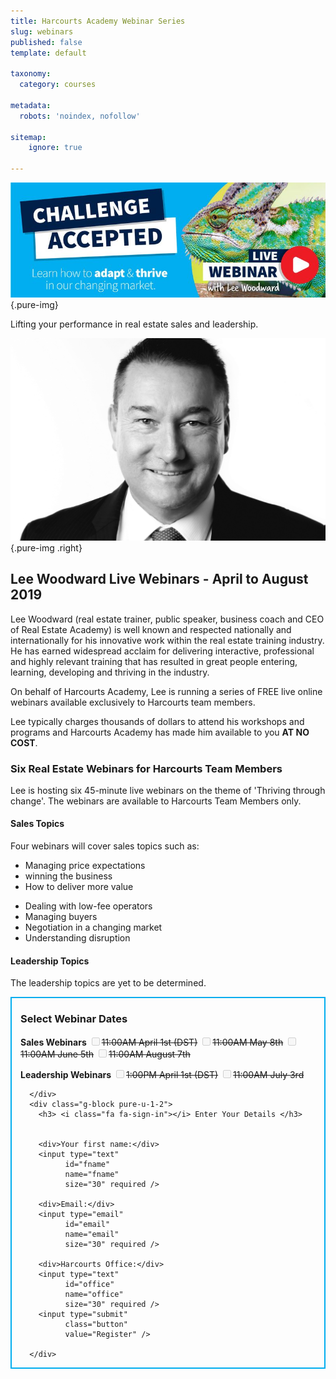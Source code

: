 ```yaml
---
title: Harcourts Academy Webinar Series
slug: webinars
published: false
template: default

taxonomy:
  category: courses

metadata:
  robots: 'noindex, nofollow'

sitemap:
    ignore: true

---
```

<!--
<div class="g-grid pure-g-r" style="color: white; background-color: #00adef; padding: 1em 1em 0 1em;">
  <div class="size-1-1 pure-u-md-3-5">
    <div style="font-size: 3em; line-height:1em;">Next webinar starts in:</div>
  </div>
  <div class="size-1-1 pure-u-md-2-5">
      <img src="https://gen.sendtric.com/countdown/yowfrvr1by" alt="Count Down" class="transparent" style="padding: .5em 1em;">
  </div>
</div>-->



![Challenge Accepted](challenge-accepted.jpg?cropResize=1000,388){.pure-img}

<p class="lead">Lifting your performance in real estate sales and leadership.</p>

![Lee Woodward](lee-profile.jpg?cropResize=375,300){.pure-img .right}

## Lee Woodward Live Webinars - April to August 2019

Lee Woodward (real estate trainer, public speaker, business coach and CEO of Real Estate Academy) is well known and respected nationally and internationally for his innovative work within the real estate training industry. He has earned widespread acclaim for delivering interactive, professional and highly relevant training that has resulted in great people entering, learning, developing and thriving in the industry.

On behalf of Harcourts Academy, Lee is running a series of FREE live online webinars available exclusively to Harcourts team members.

Lee typically charges thousands of dollars to attend his workshops and programs and Harcourts Academy has made him available to you **AT NO COST**.

### Six Real Estate Webinars for Harcourts Team Members

Lee is hosting six 45-minute live webinars on the theme of 'Thriving through change'. The webinars are available to Harcourts Team Members only.

#### <i class="fa fa-clipboard"></i> Sales Topics

<div>Four webinars will cover sales topics such as:</div>

<div class="g-grid pure-g-r">
    <div class="size-1-2 pure-u-1-2">
      <ul>
        <li>Managing price expectations</li>
        <li>winning the business</li>
        <li> How to deliver more value</li>
      </ul>
    </div>
    <div class="size-1-2 pure-u-1-2">
      <ul>
        <li>Dealing with low-fee operators</li>
        <li>Managing buyers</li>
        <li>Negotiation in a changing market</li>
        <li>Understanding disruption</li>
      </ul>
    </div>
</div>


#### <i class="fa fa-clipboard"></i> Leadership Topics

The leadership topics are yet to be determined.

<form action="https://hacademy.typeform.com/to/IyqV1D" id="registration" method="get">
<div class="sales-webinars" style="border: 2px solid #00adef; padding:0 1em;">
  <div class="member g-grid pure-g-r">
      <div class="g-block size-1-2 pure-u-1-2" markdown="1">

### <i class="fa fa-calendar"></i> Select Webinar Dates

**Sales Webinars**
<label for="webinar1">
  <input type="checkbox" id="webinar1" name="webinar1" value="1" disabled="1"><span style="text-decoration: line-through">11:00AM April 1st (DST)</span></input>
</label>
<label for="webinar3">
  <input type="checkbox" id="webinar3" name="webinar3" value="1"  disabled="1"><span style="text-decoration: line-through">11:00AM May 8th</span></input>
</label>
<label for="webinar4">
  <input type="checkbox" id="webinar4" name="webinar4" value="1"  disabled="1"><span style="text-decoration: line-through">11:00AM June 5th</span></input>
</label>
<label for="webinar6">
  <input type="checkbox" id="webinar6" name="webinar6" value="1"  disabled="1"><span style="text-decoration: line-through">11:00AM August 7th</span></input>
</label>

**Leadership Webinars**
<label for="webinar2">
  <input type="checkbox" id="webinar2" name="webinar2" value="1"  disabled="1"><span style="text-decoration: line-through">1:00PM April 1st (DST)</span></input>
</label>
<label for="webinar5">
  <input type="checkbox" id="webinar5" name="webinar5" value="1" disabled="1"><span style="text-decoration: line-through">11:00AM July 3rd</span></input>
</label>

<!-- <i class="fa fa-globe"></i> All webinars start in Sydney time<br/>(Daylight Saving Time applies in April) -->

      </div>
      <div class="g-block pure-u-1-2">
        <h3> <i class="fa fa-sign-in"></i> Enter Your Details </h3>

        
        <div>Your first name:</div>
        <input type="text"
              id="fname"
              name="fname"
              size="30" required />

        <div>Email:</div>
        <input type="email"
              id="email"
              name="email"
              size="30" required />

        <div>Harcourts Office:</div>
        <input type="text"
              id="office"
              name="office"
              size="30" required />
        <input type="submit"
              class="button"
              value="Register" />
        
      </div>
  </div>
</div>
</form>

<script>
  /* Ensure one or more webinars are selected. */
  $(function(){
      var requiredCheckboxes = $(':checkbox[required]');
      requiredCheckboxes.change(function(){
          if(requiredCheckboxes.is(':checked')) {
              requiredCheckboxes.removeAttr('required');
          } else {
              requiredCheckboxes.attr('required', 'required');
          }
      });
  });
</script>
